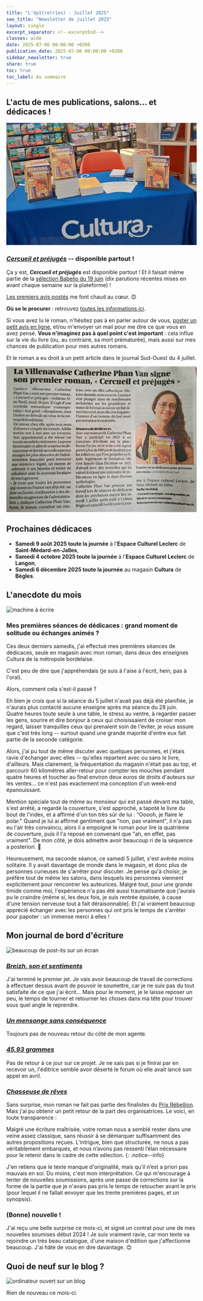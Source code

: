 ```yaml
---
title: "L'épître(ries) - Juillet 2025"
seo_title: "Newsletter de juillet 2025"
layout: single
excerpt_separator: <!--excerptEnd-->
classes: wide
date: 2025-07-06 00:00:00 +0200
publication_date: 2025-07-06 00:00:00 +0200
sidebar_newsletter: true
share: true
toc: true
toc_label: Au sommaire
---
```

<!--excerptEnd-->

## L'actu de mes publications, salons&hellip; et dédicaces&nbsp;!

<img alt="table de dédicaces avec plusieurs exemplaires de Cercueil et préjugés" src="/assets/images/newsletter/2025-07-cultura-begles.webp">


### [***Cercueil et préjugés***](/publications/cercueil-et-prejuges) -- disponible partout&nbsp;!

Ça y est, ***Cercueil et préjugés*** est disponible partout&nbsp;! Et il faisait même partie de la <a href="https://www.babelio.com/article/3132/10-livres-recommandes-par-les-lecteurs-ce-19-juin-" target="_blank">sélection Babelio du 19 juin</a> (dix parutions récentes mises en avant chaque semaine sur la plateforme)&nbsp;!

[Les premiers avis postés](http://localhost:4000/publications/cercueil-et-prejuges/#quelques-premiers-retours-de-lectrices) me font chaud au c&oelig;ur. 😊

**Où se le procurer**&nbsp;: retrouvez [toutes les informations ici](/publications/cercueil-et-prejuges/#o%C3%B9-vous-le-procurer).

Si vous avez lu le roman, n'hésitez pas à en parler autour de vous, [poster un petit avis en ligne](/publications/cercueil-et-prejuges/#vous-lavez-lu), et/ou m'envoyer un mail pour me dire ce que vous en avez pensé. **Vous n'imaginez pas à quel point c'est important**&nbsp;: cela influe sur la vie du livre (ou, au contraire, sa mort prématurée), mais aussi sur mes chances de publication pour mes autres romans.

Et le roman a eu droit à un petit article dans le journal Sud-Ouest du 4&nbsp;juillet.

<img alt="article du journal Sud-Ouest sur Cercueil et préjugés" src="/assets/images/newsletter/2025-07-04_sudouest.jpg">


## Prochaines dédicaces

- **Samedi 9 août 2025 toute la journée** à l'**Espace Culturel Leclerc** de **Saint-Médard-en-Jalles**,
- **Samedi 4 octobre 2025 toute la journée** à l'**Espace Culturel Leclerc** de **Langon**,
- **Samedi 6 décembre 2025 toute la journée** au magasin **Cultura** de **Bègles**.



## L'anecdote du mois

<img alt="machine à écrire" src="https://catherinephanvan.fr/assets/images/newsletter/anecdote.webp">

### Mes premières séances de dédicaces&nbsp;: grand moment de solitude ou échanges animés&nbsp;?

Ces deux derniers samedis, j'ai effectué mes premières séances de dédicaces, seule en magasin avec mon roman, dans deux des enseignes Cultura de la métropole bordelaise.

C'est peu de dire que j'appréhendais (je suis à l'aise à l'écrit, hein, pas à l'oral).

Alors, comment cela s'est-il passé&nbsp;?

Eh bien je crois que si la séance du 5&nbsp;juillet n'avait pas déjà été planifiée, je n'aurais plus contacté aucune enseigne après ma séance du 28&nbsp;juin. Quatre&nbsp;heures toute seule à une table, le stress au ventre, à regarder passer les gens, sourire et dire bonjour à ceux qui choisissaient de croiser mon regard, laisser tranquilles ceux qui prenaient soin de l'éviter, je vous assure que c'est très long -- surtout quand une grande majorité d'entre eux fait partie de la seconde catégorie.

Alors, j'ai pu tout de même discuter avec quelques personnes, et j'étais ravie d'échanger avec elles -- qu'elles repartent avec ou sans le livre, d'ailleurs. Mais clairement, la fréquentation du magasin n'était pas au top, et parcourir 60&nbsp;kilomètres aller-retour pour compter les mouches pendant quatre&nbsp;heures et toucher au final environ deux&nbsp;euros de droits d'auteurs sur les ventes&hellip; ce n'est pas exactement ma conception d'un week-end épanouissant.

Mention spéciale tout de même au monsieur qui est passé devant ma table, s'est arrêté, a regardé la couverture, s'est approché, a tapoté le livre du bout de l'index, et a affirmé d'un ton très sûr de lui&nbsp;: "Ooooh, je flaire le polar." Quand je lui ai affirmé gentiment que "non, pas vraiment", il n'a pas eu l'air très convaincu, alors il a empoigné le roman pour lire la quatrième de couverture, puis il l'a reposé en convenant que "ah, en effet, pas vraiment". De mon côté, je dois admettre avoir beaucoup ri de la séquence a posteriori. 🤭

Heureusement, ma seconde séance, ce samedi 5&nbsp;juillet, s'est avérée moins solitaire. Il y avait davantage de monde dans le magasin, et donc plus de personnes curieuses de s'arrêter pour discuter. Je pense qu'à choisir, je préfère tout de même les salons, dans lesquels les personnes viennent explicitement pour rencontrer les auteurices. Malgré tout, pour une grande timide comme moi, l'expérience n'a pas été aussi traumatisante que j'aurais pu le craindre (même si, les deux fois, je suis rentrée épuisée, à cause d'une tension nerveuse tout à fait déraisonnable). Et j'ai vraiment beaucoup apprécié échanger avec les personnes qui ont pris le temps de s'arrêter pour papoter&nbsp;: un immense merci à elles&nbsp;!


## Mon journal de bord d'écriture

<img alt="beaucoup de post-its sur un écran" src="https://cdn.pixabay.com/photo/2018/03/17/10/49/bulletin-board-3233643_1280.jpg">

### [***Breizh, son et sentiments***](/publications/projets-en-cours/#breizh-son-et-sentiments)

J'ai terminé le premier jet. Je vais avoir beaucoup de travail de corrections à effectuer dessus avant de pouvoir le soumettre, car je ne suis pas du tout satisfaite de ce que j'ai écrit&hellip; Mais pour le moment, je le laisse reposer un peu, le temps de tourner et retourner les choses dans ma tête pour trouver sous quel angle le reprendre.


### [***Un mensonge sans conséquence***](/publications/projets-en-cours/#un-mensonge-sans-conséquence)

Toujours pas de nouveau retour du côté de mon agente.


### [***45,93&nbsp;grammes***](/publications/projets-en-cours/#4593grammes)

Pas de retour à ce jour sur ce projet. Je ne sais pas si je finirai par en recevoir un, l'éditrice semble avoir déserté le forum où elle avait lancé son appel en avril.


### [***Chasseuse de rêves***](/publications/projets-en-cours/#chasseuse-de-rêves)

Sans surprise, mon roman ne fait pas partie des finalistes du <a href="https://www.instagram.com/prix_rebellion/" target="_blank">Prix Rébellion</a>. Mais j'ai pu obtenir un petit retour de la part des organisatrices. Le voici, en toute transparence&nbsp;:

Malgré une écriture maîtrisée, votre roman nous a semblé rester dans une veine assez classique, sans réussir à se démarquer suffisamment des autres propositions reçues. L’intrigue, bien que structurée, ne nous a pas véritablement embarqués, et nous n’avons pas ressenti l’élan nécessaire pour le retenir dans le cadre de cette sélection.
{: .notice--info}

J'en retiens que le texte manque d'originalité, mais qu'il n’est a priori pas mauvais en soi. Du moins, c'est mon interprétation. Ce qui m'encourage à tenter de nouvelles soumissions, après une passe de corrections sur la forme de la partie que je n'avais pas pris le temps de retoucher avant le prix (pour lequel il ne fallait envoyer que les trente premières pages, et un synopsis).


### (Bonne) nouvelle&nbsp;!

J'ai reçu une belle surprise ce mois-ci, et signé un contrat pour une de mes nouvelles soumises début 2024&nbsp;! Je suis vraiment ravie, car mon texte va rejoindre un très beau catalogue, d'une maison d'édition que j'affectionne beaucoup. J'ai hâte de vous en dire davantage. 😊


## Quoi de neuf sur le blog&nbsp;?

<img alt="ordinateur ouvert sur un blog" src="https://catherinephanvan.fr/assets/images/newsletter/blog-mockup.webp">

Rien de nouveau ce mois-ci.